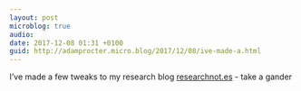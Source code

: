 ```yaml
---
layout: post
microblog: true
audio: 
date: 2017-12-08 01:31 +0100
guid: http://adamprocter.micro.blog/2017/12/08/ive-made-a.html
---
```

I’ve made a few tweaks to my research blog [researchnot.es](http://researchnot.es) - take a gander 
